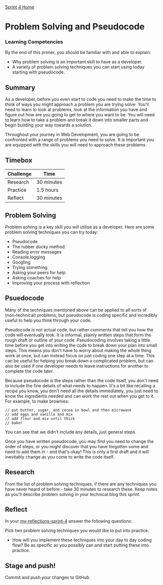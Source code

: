 [Sprint 4 Home](README.md)

# Problem Solving and Pseudocode

### Learning Competencies 
By the end of this primer, you should be familiar with and able to explain:

- Why problem solving is an important skill to have as a developer.
- A variety of problem solving techniques you can start using today starting with pseudocode.

## Summary
As a developer, before you even start to code you need to make the time to think of ways you might approach a problem you are trying solve. You'll need to learn to look at problems, look at the information you have and figure out how are you going to get to where you want to be. You will need to learn how to take a problem and break it down into smaller parts and begin building your way towards a solution.

Throughout your journey in Web Development, you are going to be confronted with a range of problems you need to solve.  It is important you are equipped with the skills you will need to approach these problems.


## Timebox 

Challenge | Time|
------------|----------|
Research | 30 minutes
Practice | 1.5 hours
Reflect | 30 minutes

## Problem Solving 
Problem solving is a key skill you will utilise as a developer. Here are some problem solving techniques you can try today: 
- Pseudocode
- The rubber ducky method
- Reading error messages
- Console.logging
- Googling
- Trying something
- Asking your peers for help
- Asking coaches for help
- Improving your process with reflection

## Psuedocode

Many of the techniques mentioned above can be applied to all sorts of (non-technical) problems, but pseudocode is coding specific and incredibly useful to help you think through your code.

Pseudocode is not actual code, but rather comments that tell you how the code will eventually look. It is informal, plainly written steps that form the rough draft or outline of your code. Pseudocoding involves taking a little time before you get into writing the code to break down your plan into small steps. This means you don't have to worry about making the whole thing work at once, but can instead focus on just coding one step at a time. This can be useful for helping you break down a complicated problem, but can also be used if one developer needs to leave instructions for another to complete the code later.

Because pseudocode is the steps rather than the code itself, you don't need to include the fine details of what needs to happen. It's a bit like recalling a recipe you know, you don't need all the details immediately, you just need to know the ingredients needed and can work the rest out when you get to it. For example, to make brownies:
```
// put butter, sugar, and cocoa in bowl and then microwave
// add eggs and vanilla and mix
// add flour and mix until thick
// bake!
```
You can see that we didn't include any details, just general steps.

Once you have written pseudocode, you may find you need to change the order of steps, or you might discover that you have forgotten some and need to add them in - and that's okay! This is only a first draft and it will inevitably change as you come to write the code itself.

## Research 
From the list of problem solving techniques, if there are any techniques you have never heard of before - take 30 minutes to research these.
Keep notes as you'll describe problem solving in your technical blog this sprint. 

## Reflect
In your [my-reflections-sprint-4](my-reflections-sprint-4.md) answer the following questions: 

Pick two problem solving techniques you would like to put into practice.  
- How will you implement these techniques into your day to day coding flow?  Be as specific as you possibly can and start putting these into practice.

## Stage and push! 
Commit and push your changes to GitHub. 



